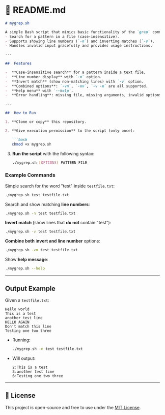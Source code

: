 # 📄 README.md

```markdown
# mygrep.sh

A simple Bash script that mimics basic functionality of the `grep` command:
- Search for a pattern in a file (case-insensitive).
- Supports showing line numbers (`-n`) and inverting matches (`-v`).
- Handles invalid input gracefully and provides usage instructions.

---

##  Features

-  **Case-insensitive search** for a pattern inside a text file.
-  **Line number display** with `-n` option.
-  **Invert match** (show non-matching lines) with `-v` option.
-  **Combined options**: `-vn`, `-nv`, `-v -n` are all supported.
-  **Help menu** with `--help`.
-  **Error handling**: missing file, missing arguments, invalid options.

---

##  How to Run

1. **Clone or copy** this repository.

2. **Give execution permission** to the script (only once):

   ```bash
   chmod +x mygrep.sh
   ```

3. **Run the script** with the following syntax:

   ```bash
   ./mygrep.sh [OPTIONS] PATTERN FILE
   ```

### Example Commands

 Simple search for the word "test" inside `testfile.txt`:

```bash
./mygrep.sh test testfile.txt
```

 Search and show matching **line numbers**:

```bash
./mygrep.sh -n test testfile.txt
```

 **Invert match** (show lines that **do not** contain "test"):

```bash
./mygrep.sh -v test testfile.txt
```

 **Combine both invert and line number** options:

```bash
./mygrep.sh -vn test testfile.txt
```

 Show **help message**:

```bash
./mygrep.sh --help
```

---

##  Output Example

Given a `testfile.txt`:

```
Hello world
This is a test
another test line
HELLO AGAIN
Don't match this line
Testing one two three
```

- Running:

  ```bash
  ./mygrep.sh -n test testfile.txt
  ```

- Will output:

  ```
  2:This is a test
  3:another test line
  6:Testing one two three
  ```

---


## 📜 License

This project is open-source and free to use under the [MIT License](LICENSE).

```
